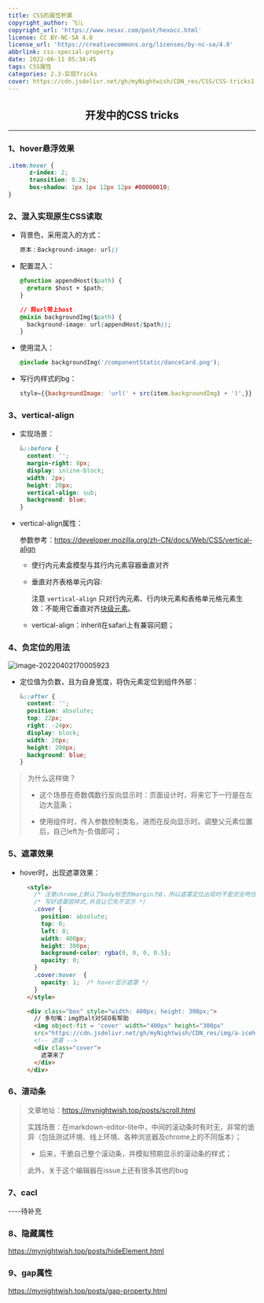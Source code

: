 ```yaml
---
title: CSS的属性积累
copyright_author: 飞儿
copyright_url: 'https://www.nesxc.com/post/hexocc.html'
license: CC BY-NC-SA 4.0
license_url: 'https://creativecommons.org/licenses/by-nc-sa/4.0'
abbrlink: css-special-property
date: 2022-06-11 05:34:45
tags: CSS属性
categories: 2.3-实现Tricks
cover: https://cdn.jsdelivr.net/gh/myNightwish/CDN_res/CSS/CSS-tricks1.webp
---
```



## <center>开发中的CSS tricks</center>

---

### 1、hover悬浮效果

```css
.item:hover {
      z-index: 2;
      transition: 0.2s;
      box-shadow: 1px 1px 12px 12px #00000010;
}
```

### 2、混入实现原生CSS读取 ###

- 背景色，采用混入的方式：

  ```css
  原本：Background-image: url()
  ```

- 配置混入：

  ```css
  @function appendHost($path) {
    @return $host + $path;
  }
  
  // 将url带上host
  @mixin backgroundImg($path) {
    background-image: url(appendHost($path));
  }
  ```

- 使用混入：

  ```css
  @include backgroundImg('/componentStatic/danceCard.png');
  ```

- 写行内样式的bg：

  ```jsx
  style={{backgroundImage: 'url(' + src(item.backgroundImg) + ')',}}
  ```

### 3、vertical-align

- 实现场景：

  ```css
  &::before {
    content: '';
    margin-right: 8px;
    display: inline-block;
    width: 2px;
    height: 20px;
    vertical-align: sub;
    background: blue;
  }
  ```

- vertical-align属性：

  参数参考：https://developer.mozilla.org/zh-CN/docs/Web/CSS/vertical-align

  - 使行内元素盒模型与其行内元素容器垂直对齐

  - 垂直对齐表格单元内容:

    注意 `vertical-align` 只对行内元素、行内块元素和表格单元格元素生效：不能用它垂直对齐[块级元素](https://developer.mozilla.org/zh-CN/docs/Web/HTML/Block-level_elements)。

  - vertical-align：inherit在safari上有兼容问题；

### 4、负定位的用法

![image-20220402170005923](https://cdn.jsdelivr.net/gh/myNightwish/CDN_res/img/image-20220402170005923.png)

- 定位值为负数，且为自身宽度，将伪元素定位到组件外部：

  ```css
  &::after {
    content: '';
    position: absolute;
    top: 22px;
    right: -24px;
    display: block;
    width: 20px;
    height: 200px;
    background: blue;
  }
  ```

> 为什么这样做？
>
> - 这个场景在奇数偶数行反向显示时：页面设计时，将来它下一行是在左边大蓝条；
>
> - 使用组件时，传入参数控制类名，进而在反向显示时。调整父元素位置后，自己left为-负值即可；

### 5、遮罩效果

- hover时，出现遮罩效果：

  ```html
    <style>
      /* 注意chrome上默认了body标签的margin为8，所以遮罩定位出现时不是完全吻合着图片 */
      /* 写好遮罩层样式,并且让它先不显示 */
      .cover {
        position: absolute;
        top: 0;
        left: 0;
        width: 400px;
        height: 300px;
        background-color: rgba(0, 0, 0, 0.5);
        opacity: 0;
      }
      .cover:hover  {
        opacity: 1;  /* hover显示遮罩 */
      }
    </style>
  
    <div class="box" style="width: 400px; height: 300px;">
      // 多句嘴：img的alt对SEO有帮助
      <img object-fit = 'cover' width="400px" height="300px"
      src="https://cdn.jsdelivr.net/gh/myNightwish/CDN_res/img/a-icehill.avif" />
      <!-- 遮罩 -->
      <div class="cover">
        遮罩来了
      </div>
    </div>
  ```


### 6、滚动条

> 文章地址：https://mynightwish.top/posts/scroll.html
>
> 实践场景：在markdown-editor-lite中，中间的滚动条时有时无，非常的诡异（包括测试环境、线上环境、各种浏览器及chrome上的不同版本）；
>
> - 后来，干脆自己整个滚动条，并模拟预期显示的滚动条的样式；
>
> 此外，关于这个编辑器在issue上还有很多其他的bug

### 7、cacl

----待补充







### 8、隐藏属性 ###

https://mynightwish.top/posts/hideElement.html

### 9、gap属性 ###

https://mynightwish.top/posts/gap-property.html
